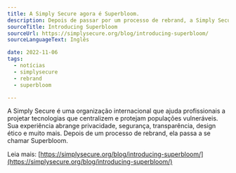 ```yaml
---
title: A Simply Secure agora é Superbloom.
description: Depois de passar por um processo de rebrand, a Simply Secure está se transformando em Superbloom.
sourceTitle: Introducing Superbloom
sourceUrl: https://simplysecure.org/blog/introducing-superbloom/
sourceLanguageText: Inglês

date: 2022-11-06
tags:
  - notícias
  - simplysecure
  - rebrand
  - superbloom

---
```


A Simply Secure é uma organização internacional que ajuda profissionais a projetar tecnologias que centralizem e protejam populações vulneráveis.
Sua experiência abrange privacidade, segurança, transparência, design ético e muito mais. Depois de um processo de rebrand, ela passa a se chamar Superbloom.

Leia mais: [https://simplysecure.org/blog/introducing-superbloom/](https://simplysecure.org/blog/introducing-superbloom/)
